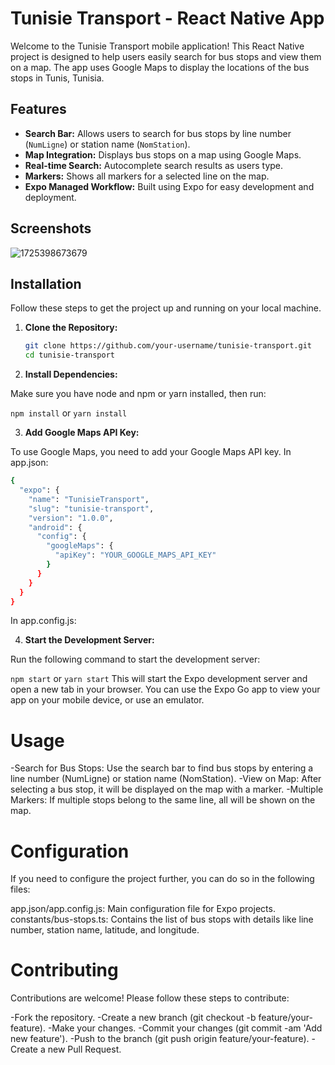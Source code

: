 # Tunisie Transport - React Native App

Welcome to the Tunisie Transport mobile application! This React Native project is designed to help users easily search for bus stops and view them on a map. The app uses Google Maps to display the locations of the bus stops in Tunis, Tunisia.


## Features

- **Search Bar:** Allows users to search for bus stops by line number (`NumLigne`) or station name (`NomStation`).
- **Map Integration:** Displays bus stops on a map using Google Maps.
- **Real-time Search:** Autocomplete search results as users type.
- **Markers:** Shows all markers for a selected line on the map.
- **Expo Managed Workflow:** Built using Expo for easy development and deployment.

## Screenshots
![1725398673679](https://github.com/user-attachments/assets/698dc0ed-fa4a-4a61-a8ca-1268186273b5)


## Installation

Follow these steps to get the project up and running on your local machine.

1. **Clone the Repository:**

   ```bash
   git clone https://github.com/your-username/tunisie-transport.git
   cd tunisie-transport
2. **Install Dependencies:**

Make sure you have node and npm or yarn installed, then run:

``npm install``
or
``yarn install``

3. **Add Google Maps API Key:**

To use Google Maps, you need to add your Google Maps API key. In app.json:

```bash
{
  "expo": {
    "name": "TunisieTransport",
    "slug": "tunisie-transport",
    "version": "1.0.0",
    "android": {
      "config": {
        "googleMaps": {
          "apiKey": "YOUR_GOOGLE_MAPS_API_KEY"
        }
      }
    }
  }
}
````
In app.config.js:

4. **Start the Development Server:**

Run the following command to start the development server:

``npm start``
or
``yarn start``
This will start the Expo development server and open a new tab in your browser. You can use the Expo Go app to view your app on your mobile device, or use an emulator.

# Usage

-Search for Bus Stops: Use the search bar to find bus stops by entering a line number (NumLigne) or station name (NomStation).
-View on Map: After selecting a bus stop, it will be displayed on the map with a marker.
-Multiple Markers: If multiple stops belong to the same line, all will be shown on the map.

# Configuration

If you need to configure the project further, you can do so in the following files:

app.json/app.config.js: Main configuration file for Expo projects.
constants/bus-stops.ts: Contains the list of bus stops with details like line number, station name, latitude, and longitude.

# Contributing

Contributions are welcome! Please follow these steps to contribute:

-Fork the repository.
-Create a new branch (git checkout -b feature/your-feature).
-Make your changes.
-Commit your changes (git commit -am 'Add new feature').
-Push to the branch (git push origin feature/your-feature).
-Create a new Pull Request.
